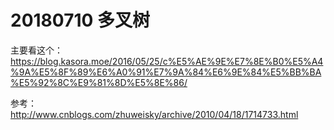 # 20180710 多叉树

主要看这个： https://blog.kasora.moe/2016/05/25/c%E5%AE%9E%E7%8E%B0%E5%A4%9A%E5%8F%89%E6%A0%91%E7%9A%84%E6%9E%84%E5%BB%BA%E5%92%8C%E9%81%8D%E5%8E%86/



参考： http://www.cnblogs.com/zhuweisky/archive/2010/04/18/1714733.html

